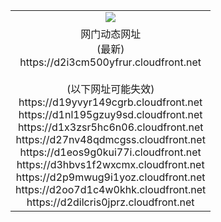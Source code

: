 ﻿<table>
  <tr></tr>
  <tr><td colspan=2 align=center><img src="https://d2i3cm500yfrur.cloudfront.net/Up/oGate.jpg" /></td></tr>
  <tr><td colspan=2 align=center>网门动态网址<br/>(最新)
<br>https://d2i3cm500yfrur.cloudfront.net
<br/><br/>(以下网址可能失效)
<br>https://d19yvyr149cgrb.cloudfront.net
<br>https://d1nl195gzuy9sd.cloudfront.net
<br>https://d1x3zsr5hc6n06.cloudfront.net
<br>https://d27nv48qdmcgss.cloudfront.net
<br>https://d1eos9g0kui77i.cloudfront.net
<br>https://d3hbvs1f2wxcmx.cloudfront.net
<br>https://d2p9mwug9i1yoz.cloudfront.net
<br>https://d2oo7d1c4w0khk.cloudfront.net
<br>https://d2dilcris0jprz.cloudfront.net
    </td>
  </tr>
</table>
